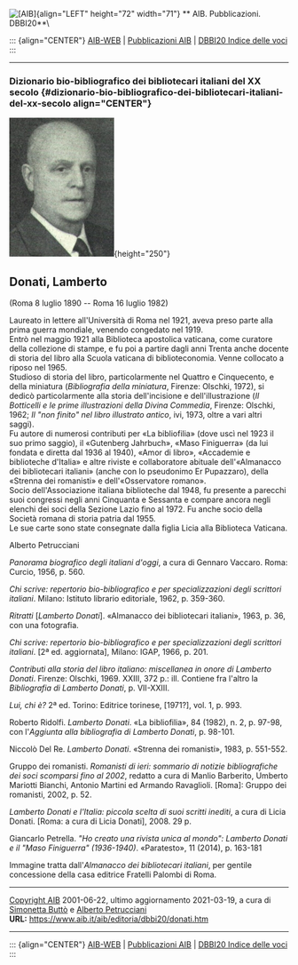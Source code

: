 ![\[AIB\]](/aib/wi/aibv72.gif){align="LEFT" height="72" width="71"}
** AIB. Pubblicazioni. DBBI20**\

::: {align="CENTER"}
[AIB-WEB](/) \| [Pubblicazioni AIB](/pubblicazioni/) \| [DBBI20 Indice
delle voci](dbbi20.htm)
:::

------------------------------------------------------------------------

### Dizionario bio-bibliografico dei bibliotecari italiani del XX secolo {#dizionario-bio-bibliografico-dei-bibliotecari-italiani-del-xx-secolo align="CENTER"}

![\[Ritratto\]](donati.jpg){height="250"}

## Donati, Lamberto

(Roma 8 luglio 1890 -- Roma 16 luglio 1982)

Laureato in lettere all\'Università di Roma nel 1921, aveva preso parte
alla prima guerra mondiale, venendo congedato nel 1919.\
Entrò nel maggio 1921 alla Biblioteca apostolica vaticana, come curatore
della collezione di stampe, e fu poi a partire dagli anni Trenta anche
docente di storia del libro alla Scuola vaticana di biblioteconomia.
Venne collocato a riposo nel 1965.\
Studioso di storia del libro, particolarmente nel Quattro e Cinquecento,
e della miniatura (*Bibliografia della miniatura*, Firenze: Olschki,
1972), si dedicò particolarmente alla storia dell\'incisione e
dell\'illustrazione (*Il Botticelli e le prime illustrazioni della
Divina Commedia*, Firenze: Olschki, 1962; *Il \"non finito\" nel libro
illustrato antico*, ivi, 1973, oltre a vari altri saggi).\
Fu autore di numerosi contributi per «La bibliofilia» (dove uscì nel
1923 il suo primo saggio), il «Gutenberg Jahrbuch», «Maso Finiguerra»
(da lui fondata e diretta dal 1936 al 1940), «Amor di libro», «Accademie
e biblioteche d\'Italia» e altre riviste e collaboratore abituale
dell\'«Almanacco dei bibliotecari italiani» (anche con lo pseudonimo Er
Pupazzaro), della «Strenna dei romanisti» e dell\'«Osservatore romano».\
Socio dell\'Associazione italiana biblioteche dal 1948, fu presente a
parecchi suoi congressi negli anni Cinquanta e Sessanta e compare ancora
negli elenchi dei soci della Sezione Lazio fino al 1972. Fu anche socio
della Società romana di storia patria dal 1955.\
Le sue carte sono state consegnate dalla figlia Licia alla Biblioteca
Vaticana.

Alberto Petrucciani

*Panorama biografico degli italiani d\'oggi*, a cura di Gennaro Vaccaro.
Roma: Curcio, 1956, p. 560.

*Chi scrive: repertorio bio-bibliografico e per specializzazioni degli
scrittori italiani*. Milano: Istituto librario editoriale, 1962, p.
359-360.

*Ritratti* \[*Lamberto Donati*\]. «Almanacco dei bibliotecari italiani»,
1963, p. 36, con una fotografia.

*Chi scrive: repertorio bio-bibliografico e per specializzazioni degli
scrittori italiani*. \[2ª ed. aggiornata\], Milano: IGAP, 1966, p. 201.

*Contributi alla storia del libro italiano: miscellanea in onore di
Lamberto Donati*. Firenze: Olschki, 1969. XXIII, 372 p.: ill. Contiene
fra l\'altro la *Bibliografia di Lamberto Donati*, p. VII-XXIII.

*Lui, chi è?* 2ª ed. Torino: Editrice torinese, \[1971?\], vol. 1, p.
993.

Roberto Ridolfi. *Lamberto Donati*. «La bibliofilia», 84 (1982), n. 2,
p. 97-98, con l\'*Aggiunta alla bibliografia di Lamberto Donati*, p.
98-101.

Niccolò Del Re. *Lamberto Donati*. «Strenna dei romanisti», 1983, p.
551-552.

Gruppo dei romanisti. *Romanisti di ieri: sommario di notizie
bibliografiche dei soci scomparsi fino al 2002*, redatto a cura di
Manlio Barberito, Umberto Mariotti Bianchi, Antonio Martini ed Armando
Ravaglioli. \[Roma\]: Gruppo dei romanisti, 2002, p. 52.

*Lamberto Donati e l\'Italia: piccola scelta di suoi scritti inediti*, a
cura di Licia Donati. \[Roma: a cura di Licia Donati\], 2008. 29 p.

Giancarlo Petrella. *\"Ho creato una rivista unica al mondo\": Lamberto
Donati e il \"Maso Finiguerra\" (1936-1940)*. «Paratesto», 11 (2014), p.
163-181

Immagine tratta dall\'*Almanacco dei bibliotecari italiani*, per gentile
concessione della casa editrice Fratelli Palombi di Roma.

------------------------------------------------------------------------

[Copyright AIB](/su-questo-sito/dichiarazione-di-copyright-aib-web/)
2001-06-22, ultimo aggiornamento 2021-03-19, a cura di [Simonetta
Buttò](/aib/redazione3.htm) e [Alberto
Petrucciani](/su-questo-sito/redazione-aib-web/)\
**URL:** https://www.aib.it/aib/editoria/dbbi20/donati.htm

------------------------------------------------------------------------

::: {align="CENTER"}
[AIB-WEB](/) \| [Pubblicazioni AIB](/pubblicazioni/) \| [DBBI20 Indice
delle voci](dbbi20.htm)
:::
